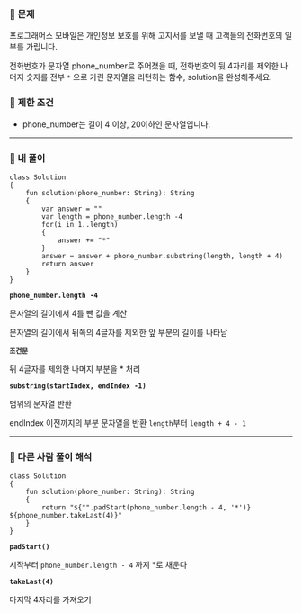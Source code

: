 <h3 id="📖-문제"><strong>📖</strong> 문제</h3>
<p>프로그래머스 모바일은 개인정보 보호를 위해 고지서를 보낼 때 고객들의 전화번호의 일부를 가립니다.</p>
<p>전화번호가 문자열 phone_number로 주어졌을 때, 전화번호의 뒷 4자리를 제외한 나머지 숫자를 전부 <code>*</code> 으로 가린 문자열을 리턴하는 함수, solution을 완성해주세요.</p>
<h3 id="📖-제한-조건"><strong>📖</strong> 제한 조건</h3>
<ul>
<li>phone_number는 길이 4 이상, 20이하인 문자열입니다.</li>
</ul>
<hr />
<h3 id="👻-내-풀이">👻 내 풀이</h3>
<pre><code class="language-kotlin">class Solution 
{
    fun solution(phone_number: String): String 
    {
        var answer = &quot;&quot;
        var length = phone_number.length -4
        for(i in 1..length)
        {
            answer += &quot;*&quot;
        }
        answer = answer + phone_number.substring(length, length + 4)
        return answer
    }
}</code></pre>
<p><strong><code>phone_number.length -4</code></strong> </p>
<p>문자열의 길이에서 4를 뺀 값을 계산</p>
<p>문자열의 길이에서 뒤쪽의 4글자를 제외한 앞 부분의 길이를 나타남</p>
<p><strong><code>조건문</code></strong></p>
<p>뒤 4글자를 제외한 나머지 부분을 * 처리 </p>
<p><strong><code>substring(startIndex, endIndex -1)</code></strong> </p>
<p>범위의 문자열 반환 </p>
<p>endIndex 이전까지의 부분 문자열을 반환 <code>length</code>부터 <code>length + 4 - 1</code></p>
<hr />
<h3 id="👻-다른-사람-풀이-해석">👻 다른 사람 풀이 해석</h3>
<pre><code class="language-kotlin">class Solution 
{
    fun solution(phone_number: String): String 
    {
        return &quot;${&quot;&quot;.padStart(phone_number.length - 4, '*')} ${phone_number.takeLast(4)}&quot;
    }
}</code></pre>
<p><strong><code>padStart()</code></strong></p>
<p>시작부터 <code>phone_number.length - 4</code> 까지 *로 채운다</p>
<p><strong><code>takeLast(4)</code></strong></p>
<p>마지막 4자리를 가져오기</p>